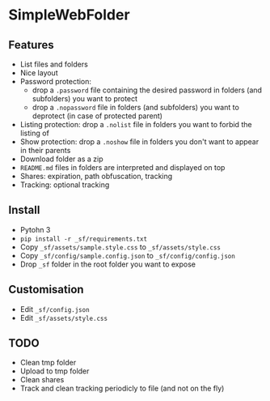 # SimpleWebFolder

## Features
- List files and folders
- Nice layout
- Password protection: 
    - drop a `.password` file containing the desired password in folders (and subfolders) you want to protect
    - drop a `.nopassword` file in folders (and subfolders) you want to deprotect (in case of protected parent)
- Listing protection: drop a `.nolist` file in folders you want to forbid the listing of
- Show protection: drop a `.noshow` file in folders you don't want to appear in their parents
- Download folder as a zip
- `README.md` files in folders are interpreted and displayed on top
- Shares: expiration, path obfuscation, tracking
- Tracking: optional tracking

## Install
- Pytohn 3
- `pip install -r _sf/requirements.txt`
- Copy `_sf/assets/sample.style.css` to `_sf/assets/style.css`
- Copy `_sf/config/sample.config.json` to `_sf/config/config.json` 
- Drop `_sf` folder in the root folder you want to expose 

## Customisation
- Edit `_sf/config.json`
- Edit `_sf/assets/style.css`
    
## TODO
- Clean tmp folder
- Upload to tmp folder
- Clean shares
- Track and clean tracking periodicly to file (and not on the fly)